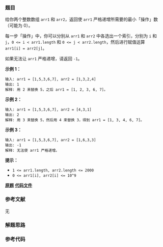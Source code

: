 ### 题目
给你两个整数数组 `arr1` 和 `arr2`，返回使 `arr1` 严格递增所需要的最小「操作」数（可能为 0）。

每一步「操作」中，你可以分别从 `arr1` 和 `arr2` 中各选出一个索引，分别为 `i` 和 `j`，`0 <= i < arr1.length`
和 `0 <= j < arr2.length`，然后进行赋值运算 `arr1[i] = arr2[j]`。

如果无法让 `arr1` 严格递增，请返回 `-1`。



**示例 1：**

    
    
    输入: arr1 = [1,5,3,6,7], arr2 = [1,3,2,4]
    输出: 1
    解释: 用 2 来替换 5，之后 arr1 = [1, 2, 3, 6, 7]。
    

**示例 2：**

    
    
    输入: arr1 = [1,5,3,6,7], arr2 = [4,3,1]
    输出: 2
    解释: 用 3 来替换 5，然后用 4 来替换 3，得到 arr1 = [1, 3, 4, 6, 7]。
    

**示例  3：**

    
    
    输入: arr1 = [1,5,3,6,7], arr2 = [1,6,3,3]
    输出: -1
    解释: 无法使 arr1 严格递增。



**提示：**

  * `1 <= arr1.length, arr2.length <= 2000`
  * `0 <= arr1[i], arr2[i] <= 10^9`



 **[原题](https://leetcode-cn.com/problems/make-array-strictly-increasing/)**    **[代码文件]()**


### 参考文献
无

### 解题思路




### 参考代码

```go


```




